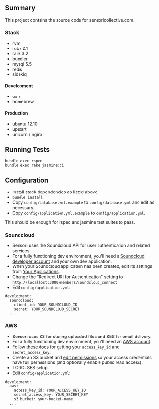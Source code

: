 ## Summary

This project contains the source code for sensoricollective.com.

### Stack
- rvm
- ruby 2.1
- rails 3.2
- bundler
- mysql 5.5
- redis
- sidekiq

#### Development
- os x
- homebrew

#### Production
- ubuntu 12.10
- upstart
- unicorn / nginx

## Running Tests

```
bundle exec rspec
bundle exec rake jasmine:ci
```

## Configuration
- Install stack dependencies as listed above
- `bundle install`
- Copy `config/database.yml.example` to `config/database.yml` and edit as necessary.
- Copy `config/application.yml.example` to `config/application.yml`.

This should be enough for rspec and jasmine test suites to pass.

### Soundcloud
- Sensori uses the Soundcloud API for user authentication and related services.
- For a fully functioning dev environment, you'll need a [Soundcloud developer account](https://developers.soundcloud.com/) and your own dev application.
- When your Soundcloud application has been created, edit its settings from [Your Applications](http://soundcloud.com/you/apps).
- Change the "Redirect URI for Authentication" setting to `http://localhost:3000/members/soundcloud_connect`
- Edit `config/application.yml`:

```
development:
  soundcloud:
    client_id: YOUR_SOUNDCLOUD_ID
    secret: YOUR_SOUNDCLOUD_SECRET
  ...
```

### AWS
- Sensori uses S3 for storing uploaded files and SES for email delivery.
- For a fully functioning dev environment, you'll need an [AWS account]().
- Follow [these docs](http://docs.aws.amazon.com/general/latest/gr/getting-aws-sec-creds.html) for getting your `access_key_id` and `secret_access_key`.
- Create an S3 bucket and [edit permissions](http://docs.aws.amazon.com/AmazonS3/latest/UG/EditingBucketPermissions.html) so your access credentials have full permissions (and optionally enable public read access).
- TODO: SES setup
- Edit `config/application.yml`:

```
development:
  aws:
    access_key_id: YOUR_ACCESS_KEY_ID
    secret_access_key: YOUR_SECRET_KEY
    s3_bucket: your-bucket-name
  ...
```
